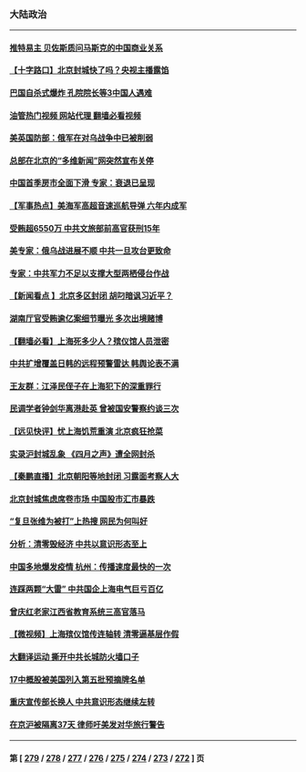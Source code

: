 ### 大陆政治
---
#### [推特易主 贝佐斯质问马斯克的中国商业关系](../../pages/ncid277/n13721162.md?04270045) 
#### [【十字路口】北京封城快了吗？央视主播露馅](../../pages/ncid277/n13721080.md?04270045) 
#### [巴国自杀式爆炸 孔院院长等3中国人遇难](../../pages/ncid277/n13721035.md?04270045) 
#### [油管热门视频 网站代理 翻墙必看视频](http://209.222.30.114:81/youtube.html?04270045)
#### [美英国防部：俄军在对乌战争中已被削弱](../../pages/ncid277/n13720944.md?04270045) 
#### [总部在北京的“多维新闻”网突然宣布关停](../../pages/ncid277/n13720996.md?04270045) 
#### [中国首季房市全面下滑 专家：衰退已呈现](../../pages/ncid277/n13720590.md?04270045) 
#### [【军事热点】美海军高超音速巡航导弹 六年内成军](../../pages/ncid277/n13720817.md?04270045) 
#### [受贿超6550万 中共文旅部前高官获刑15年](../../pages/ncid277/n13720933.md?04270045) 
#### [美专家：俄乌战进展不顺 中共一旦攻台更致命](../../pages/ncid277/n13720885.md?04270045) 
#### [专家：中共军力不足以支撑大型两栖侵台作战](../../pages/ncid277/n13720720.md?04270045) 
#### [【新闻看点 】北京多区封闭 胡叼暗讽习近平？](../../pages/ncid277/n13720389.md?04270045) 
#### [湖南厅官受贿逾亿案细节曝光 多次出境赌博](../../pages/ncid277/n13720780.md?04270045) 
#### [【翻墙必看】上海死多少人？殡仪馆人员泄密](../../pages/ncid277/n13720697.md?04270045) 
#### [中共扩增覆盖日韩的远程预警雷达 韩舆论表不满](../../pages/ncid277/n13720659.md?04270045) 
#### [王友群：江泽民侄子在上海犯下的深重罪行](../../pages/ncid277/n13720477.md?04270045) 
#### [民调学者钟剑华离港赴英 曾被国安警察约谈三次](../../pages/ncid277/n13720696.md?04270045) 
#### [【远见快评】忧上海饥荒重演 北京疯狂抢菜](../../pages/ncid277/n13720596.md?04270045) 
#### [实录沪封城乱象 《四月之声》遭全网封杀](../../pages/ncid277/n13720629.md?04270045) 
#### [【秦鹏直播】北京朝阳等地封闭 习露面考察人大](../../pages/ncid277/n13720605.md?04270045) 
#### [北京封城焦虑席卷市场 中国股市汇市暴跌](../../pages/ncid277/n13720464.md?04270045) 
#### [“复旦张维为被打”上热搜 网民为何叫好](../../pages/ncid277/n13719524.md?04270045) 
#### [分析：清零毁经济 中共以意识形态至上](../../pages/ncid277/n13720497.md?04270045) 
#### [中国多地爆发疫情 杭州：传播速度最快的一次](../../pages/ncid277/n13720578.md?04270045) 
#### [连踩两颗“大雷” 中共国企上海电气巨亏百亿](../../pages/ncid277/n13720372.md?04270045) 
#### [曾庆红老家江西省教育系统三高官落马](../../pages/ncid277/n13720366.md?04270045) 
#### [【微视频】上海殡仪馆传连轴转 清零逼基层作假](../../pages/ncid277/n13720311.md?04270045) 
#### [大翻译运动 撕开中共长城防火墙口子](../../pages/ncid277/n13720365.md?04270045) 
#### [17中概股被美国列入第五批预摘牌名单](../../pages/ncid277/n13720347.md?04270045) 
#### [重庆宣传部长换人 中共意识形态继续左转](../../pages/ncid277/n13720332.md?04270045) 
#### [在京沪被隔离37天 律师吁美发对华旅行警告](../../pages/ncid277/n13720436.md?04270045) 

---
#### 第 [ [279](./279.md?04270045) / [278](./278.md?04270045) / [277](./277.md?04270045) / [276](./276.md?04270045) / [275](./275.md?04270045) / [274](./274.md?04270045) / [273](./273.md?04270045) / [272](./272.md?04270045) ] 页
